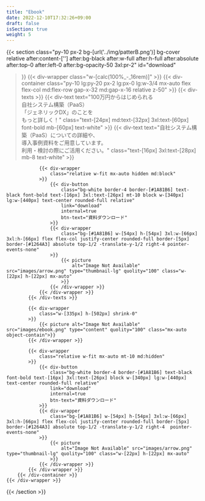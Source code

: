 ```yaml
---
title: "Ebook"
date: 2022-12-10T17:32:26+09:00
draft: false
isSection: true
weight: 5
---
```


{{< section
    class="py-10 px-2 bg-[url('../img/patterB.png')] bg-cover relative after:content-[''] after:bg-black after:w-full after:h-full after:absolute after:top-0 after:left-0 after:bg-opacity-50 3xl:pr-2"
    id="download"
>}}
    {{< div-wrapper
        class="w-[calc(100%_-_16rem)]"
    >}}
        {{< div-container
            class="py-10 lg:py-20 px-2 lg:px-0 lg:w-3/4 mx-auto flex flex-col md:flex-row gap-x-32 md:gap-x-16 relative z-50"
        >}}
            {{< div-texts >}}
                {{< div-text
                    text="100万円からはじめられる<br class='hidden lg:block'>自社システム構築（PaaS）<br class='hidden lg:block'>「ジェネリックDX」のことを<br class='hidden lg:block'>もっと詳しく！"
                    class="text-[24px] md:text-[32px] 3xl:text-[60px] font-bold mb-[60px] text-white"
                >}}
                {{< div-text
                    text="自社システム構築（PaaS）についての詳細や、<br>導入事例資料をご用意しています。<br>利用・検討の際にご活用ください。"
                    class="text-[16px] 3xl:text-[28px] mb-8 text-white"
                >}}

                {{< div-wrapper
                    class="relative w-fit mx-auto hidden md:block"
                >}}
                    {{< div-button
                        class="bg-white border-4 border-[#1A81B6] text-black font-bold text-[16px] 3xl:text-[26px] mt-10 block w-[340px] lg:w-[440px] text-center rounded-full relative"
                        link="download"
                        internal=true
                        btn-text="資料ダウンロード"
                    >}}
                    {{< div-wrapper
                        class="bg-[#1A81B6] w-[54px] h-[54px] 3xl:w-[66px] 3xl:h-[66px] flex flex-col justify-center rounded-full border-[5px] border-[#1264A3] absolute top-1/2 -translate-y-1/2 right-4 pointer-events-none"
                    >}}
                        {{< picture
                            alt="Image Not Available" src="images/arrow.png" type="thumbnail-lg" quolity="100" class="w-[22px] h-[22px] mx-auto"
                        >}}
                    {{< /div-wrapper >}}
                {{< /div-wrapper >}}
            {{< /div-texts >}}

            {{< div-wrapper
                class="w-[335px] h-[502px] shrink-0"
            >}}
                {{< picture alt="Image Not Available" src="images/ebook.png" type="content" quolity="100" class="mx-auto object-contain">}}
            {{< /div-wrapper >}}

            {{< div-wrapper
                class="relative w-fit mx-auto mt-10 md:hidden"
            >}}
                {{< div-button
                    class="bg-white border-4 border-[#1A81B6] text-black font-bold text-[16px] 3xl:text-[26px] block w-[340px] lg:w-[440px] text-center rounded-full relative"
                    link="download"
                    internal=true
                    btn-text="資料ダウンロード"
                >}}
                {{< div-wrapper
                    class="bg-[#1A81B6] w-[54px] h-[54px] 3xl:w-[66px] 3xl:h-[66px] flex flex-col justify-center rounded-full border-[5px] border-[#1264A3] absolute top-1/2 -translate-y-1/2 right-4  pointer-events-none"
                >}}
                    {{< picture
                        alt="Image Not Available" src="images/arrow.png" type="thumbnail-lg" quolity="100" class="w-[22px] h-[22px] mx-auto"
                    >}}
                {{< /div-wrapper >}}
            {{< /div-wrapper >}}
        {{< /div-container >}}
    {{< /div-wrapper >}}
{{< /section >}}